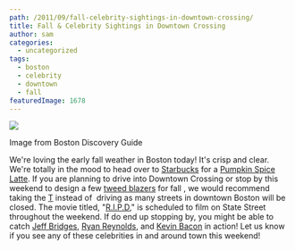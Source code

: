 ```yaml
---
path: /2011/09/fall-celebrity-sightings-in-downtown-crossing/
title: Fall & Celebrity Sightings in Downtown Crossing
author: sam
categories: 
  - uncategorized
tags: 
  - boston
  - celebrity
  - downtown
  - fall
featuredImage: 1678
---
```

[![](http://www.boston-discovery-guide.com/image-files/fall-foliage-report-27.jpg)](http://www.boston-discovery-guide.com/image-files/fall-foliage-report-27.jpg)

Image from Boston Discovery Guide

We're loving the early fall weather in Boston today! It's crisp and clear. We're totally in the mood to head over to [Starbucks]( http://verified.codes/Starbucks) for a [Pumpkin Spice Latte](http://www.starbucks.com/menu/drinks/espresso/pumpkin-spice-latte). If you are planning to drive into Downtown Crossing or stop by this weekend to design a few [tweed blazers](http://9tailors.blogspot.com/2011/09/meet-micah-dress-like-you-give-damn.html) for fall , we would recommend taking the [T](http://mbta.com/) instead of  driving as many streets in downtown Boston will be closed. The movie titled, "[R.I.P.D](http://www.imdb.com/title/tt0790736/)," is scheduled to film on State Street throughout the weekend. If do end up stopping by, you might be able to catch [Jeff Bridges](http://www.imdb.com/name/nm0000313/), [Ryan Reynolds](http://www.imdb.com/name/nm0005351/), and [Kevin Bacon](http://www.imdb.com/name/nm0000102/) in action! Let us know if you see any of these celebrities in and around town this weekend!